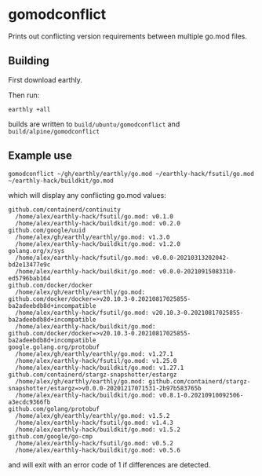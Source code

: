 # gomodconflict

Prints out conflicting version requirements between multiple go.mod files.

## Building

First download earthly.

Then run:

    earthly +all

builds are written to `build/ubuntu/gomodconflict` and `build/alpine/gomodconflict`

## Example use

    gomodconflict ~/gh/earthly/earthly/go.mod ~/earthly-hack/fsutil/go.mod ~/earthly-hack/buildkit/go.mod

which will display any conflicting go.mod values:

    github.com/containerd/continuity
      /home/alex/earthly-hack/fsutil/go.mod: v0.1.0
      /home/alex/earthly-hack/buildkit/go.mod: v0.2.0
    github.com/google/uuid
      /home/alex/gh/earthly/earthly/go.mod: v1.3.0
      /home/alex/earthly-hack/buildkit/go.mod: v1.2.0
    golang.org/x/sys
      /home/alex/earthly-hack/fsutil/go.mod: v0.0.0-20210313202042-bd2e13477e9c
      /home/alex/earthly-hack/buildkit/go.mod: v0.0.0-20210915083310-ed5796bab164
    github.com/docker/docker
      /home/alex/gh/earthly/earthly/go.mod: github.com/docker/docker=>v20.10.3-0.20210817025855-ba2adeebdb8d+incompatible
      /home/alex/earthly-hack/fsutil/go.mod: v20.10.3-0.20210817025855-ba2adeebdb8d+incompatible
      /home/alex/earthly-hack/buildkit/go.mod: github.com/docker/docker=>v20.10.3-0.20210817025855-ba2adeebdb8d+incompatible
    google.golang.org/protobuf
      /home/alex/gh/earthly/earthly/go.mod: v1.27.1
      /home/alex/earthly-hack/fsutil/go.mod: v1.25.0
      /home/alex/earthly-hack/buildkit/go.mod: v1.27.1
    github.com/containerd/stargz-snapshotter/estargz
      /home/alex/gh/earthly/earthly/go.mod: github.com/containerd/stargz-snapshotter/estargz=>v0.0.0-20201217071531-2b97b583765b
      /home/alex/earthly-hack/buildkit/go.mod: v0.8.1-0.20210910092506-a3ecdc9366fb
    github.com/golang/protobuf
      /home/alex/gh/earthly/earthly/go.mod: v1.5.2
      /home/alex/earthly-hack/fsutil/go.mod: v1.4.3
      /home/alex/earthly-hack/buildkit/go.mod: v1.5.2
    github.com/google/go-cmp
      /home/alex/earthly-hack/fsutil/go.mod: v0.5.2
      /home/alex/earthly-hack/buildkit/go.mod: v0.5.6

and will exit with an error code of 1 if differences are detected.
